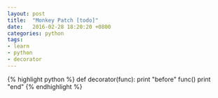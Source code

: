 ```yaml
---
layout: post
title:  "Monkey Patch [todo]"
date:   2016-02-28 18:20:20 +0800
categories: python
tags:
- learn
- python
- decorator
---
```


{% highlight python %}
def decorator(func):
  print "before"
  func()
  print "end"
{% endhighlight %}

